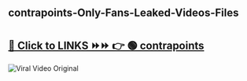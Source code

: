 
 ## contrapoints-Only-Fans-Leaked-Videos-Files

# <h2><a href="https://mediaupload.pro?contrapoints">🔗 Click to LINKS ⏩⏩ 👉 🟢 contrapoints </a></h2>

<a href="https://mediaupload.pro?contrapoints" rel="nofollow" data-target="animated-image.originalLink"><img src="https://i.ibb.co.com/xMMVF88/686577567.gif" alt="Viral Video Original" style="max-width: 100%; display: inline-block;" data-target="animated-image.originalImage"></a>